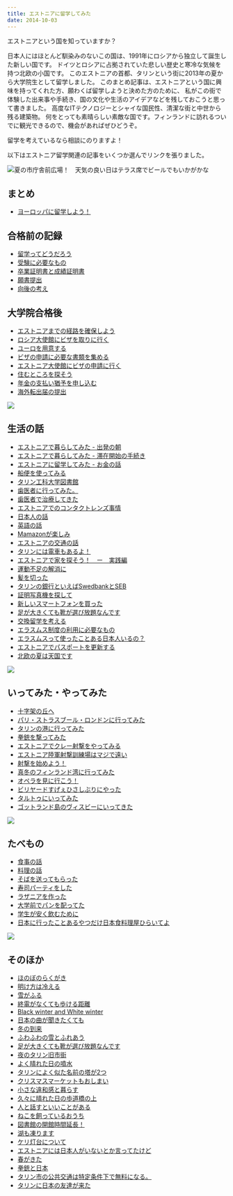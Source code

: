 ```yaml
---
title: エストニアに留学してみた
date: 2014-10-03
---
```


エストニアという国を知っていますか？

日本人にはほとんど馴染みのないこの国は、1991年にロシアから独立して誕生した新しい国です。
ドイツとロシアに占拠されていた悲しい歴史と寒冷な気候を持つ北欧の小国です。
このエストニアの首都、タリンという街に2013年の夏から大学院生として留学しました。
このまとめ記事は、エストニアという国に興味を持ってくれた方、願わくば留学しようと決めた方のために、
私がこの街で体験した出来事や手続き、国の文化や生活のアイデアなどを残しておこうと思って書きました。
高度なITテクノロジーとシャイな国民性、清潔な街と中世から残る建築物。
何をとっても素晴らしい素敵な国です。フィンランドに訪れるついでに観光できるので、機会があればぜひどうぞ。

留学を考えているなら相談にのりますよ！

以下はエストニア留学関連の記事をいくつか選んでリンクを張りました。

![夏の市庁舎前広場！　天気の良い日はテラス席でビールでもいかがかな](https://img.xar.sh/10876483114_2b088008c4_b_d.jpg)

## まとめ

- [ヨーロッパに留学しよう！](/post/1412920484/)

## 合格前の記録

- [留学ってどうだろう](/post/67066378755/)
- [受験に必要なもの](/post/67066366866/)
- [卒業証明書と成績証明書](/post/67066373671/)
- [願書提出](/post/67066376891/)
- [向後の考え](/post/67066371561/)

## 大学院合格後

- [エストニアまでの経路を確保しよう](/post/67066349945/)
- [ロシア大使館にビザを取りに行く](/post/67066351289/)
- [ユーロを用意する](/post/67066347939/)
- [ビザの申請に必要な書類を集める](/post/67066365623/)
- [エストニア大使館にビザの申請に行く](/post/67066378126/)
- [住むところを探そう](/post/67066343052/)
- [年金の支払い猶予を申し込む](/post/67066362929/)
- [海外転出届の提出](/post/67066370869/)

![](https://img.xar.sh/10876715736_263c95570d_h.jpg)

## 生活の話

- [エストニアで暮らしてみた - 出発の朝](/post/67066376253/)
- [エストニアで暮らしてみた - 滞在開始の手続き](/post/67066350677/)
- [エストニアに留学してみた - お金の話](/post/67086640953/)
- [船便を使ってみる](/post/67461870123/)
- [タリン工科大学図書館](/post/66953154569/)
- [歯医者に行ってみた。](/post/68871255212/)
- [歯医者で治療してきた](/post/69861613827/)
- [エストニアでのコンタクトレンズ事情](/post/80184500631/)
- [日本人の話](/post/78569166467/)
- [英語の話](/post/76527540012/)
- [Mamazonが楽しみ](/post/76333469839/)
- [エストニアの交通の話](/post/76260272297/)
- [タリンには電車もあるよ！](/post/79914460935/)
- [エストニアで家を探そう！　ー　実践編](/post/84949297069/)
- [運動不足の解消に](/post/77369629225/)
- [髪を切った](/post/86724825254/)
- [タリンの銀行といえばSwedbankとSEB](/post/74194840556/)
- [証明写真機を探して](/post/76563342754/)
- [新しいスマートフォンを買った](/post/84953253294/)
- [足が大きくても靴が選び放題なんです](/post/77411718759/)
- [交換留学を考える](/post/76020677359/)
- [エラスムス制度の利用に必要なもの](/post/78934068340/)
- [エラスムスって使ったことある日本人いるの？](/post/78876632023/)
- [エストニアでパスポートを更新する](/post/83318669426/)
- [北欧の夏は天国です](/post/86134433504/)

![](https://img.xar.sh/10876517356_e6950c5486_h.jpg)

## いってみた・やってみた

- [十字架の丘へ](/post/77628228263/)
- [パリ・ストラスブール・ロンドンに行ってみた](/post/110346878934/)
- [タリンの港に行ってみた](/post/76334817717/)
- [拳銃を撃ってみた](/post/76769926024/)
- [エストニアでクレー射撃をやってみる](/post/78110955101/)
- [エストニア陸軍射撃訓練場はマジで遠い](/post/87223598884/)
- [射撃を始めよう！](/post/83315748441/)
- [真冬のフィンランド湾に行ってみた](/post/74281883031/)
- [オペラを見に行こう！](/post/82921467018/)
- [ビリヤードすげぇひさしぶりにやった](/post/73654203465/)
- [タルトゥにいってみた](/post/84948151479/)
- [ゴットランド島のヴィスビーにいってきた](/post/95584726554/)

![](https://img.xar.sh/10876479434_b7cbedd463_h.jpg)

## たべもの

- [食事の話](/post/78565500372/)
- [料理の話](/post/79911806016/)
- [そばを送ってもらった](/post/68466011182/)
- [寿司パーティをした](/post/70214979848/)
- [ラザニアを作った](/post/68669465764/)
- [大学前でパンを配ってた](/post/87223232929/)
- [学生が安く飲むために](/post/106388561054/)
- [日本に行ったことあるやつだけ日本食料理屋ひらいてよ](/post/84538731324/)

![](https://img.xar.sh/11752809606_58b8356a92_h.jpg)

## そのほか

- [ほのぼのらくがき](/post/67077412168/)
- [明け方は冷える](/post/67077515416/)
- [雪がふる](/post/68148177647/)
- [終電がなくても歩ける距離](/post/67221409630/)
- [Black winter and White winter](/post/68989428665/)
- [日本の曲が聞きたくても](/post/67480302334/)
- [冬の到来](/post/73654830545/)
- [ふわふわの雪とふれあう](/post/75830245358/)
- [足が大きくても靴が選び放題なんです](/post/77411718759/)
- [夜のタリン旧市街](/post/76334287178/)
- [よく晴れた日の噴水](/post/76332739059/)
- [タリンによく似た名前の塔が2つ](/post/78963245892/)
- [クリスマスマーケットもおしまい](/post/76335069843/)
- [小さな違和感と暮らす](/post/79961330457/)
- [久々に晴れた日の歩道橋の上](/post/74194664106/)
- [人と話すといいことがある](/post/85045789049/)
- [ねこを飼っているおうち](/post/76332789828/)
- [図書館の開館時間延長！](/post/68879367304/)
- [湖も凍ります](/post/78026596418/)
- [ケリ灯台について](/post/85007315674/)
- [エストニアには日本人がいないとか言ってたけど](/post/86310609674/)
- [春がきた](/post/84336432399/)
- [拳銃と日本](/post/87023508389/)
- [タリン市の公共交通は特定条件下で無料になる。](/post/87093774474/)
- [タリンに日本の友達が来た](/post/91702202284/)
